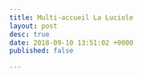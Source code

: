 ```yaml
---
title: Multi-accueil La Luciole
layout: post
desc: true
date: 2018-09-10 13:51:02 +0000
published: false

---
```


